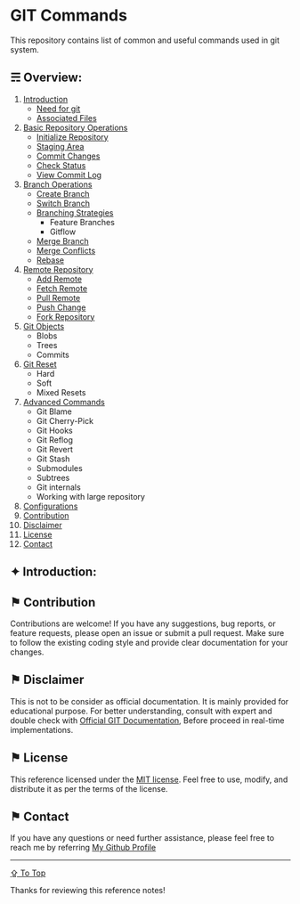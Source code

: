 # GIT Commands

This repository contains list of common and useful commands used in git system.

## &#9780; Overview:
1. [Introduction](./docs/introduction.md)
	- [Need for git](./docs/introduction.md#-need-for-git)
	- [Associated Files](./docs/introduction.md#-associated-files)
2. [Basic Repository Operations](./docs/basic-repository-operations.md)
	- [Initialize Repository](./docs/basic-repository-operations.md#-initialize-repository)
	- [Staging Area](./docs/basic-repository-operations.md#-staging-area)
	- [Commit Changes](./docs/basic-repository-operations.md#-commit-changes)
	- [Check Status](./docs/basic-repository-operations.md#-check-status)
	- [View Commit Log](./docs/basic-repository-operations.md#-view-commit-log)
3. [Branch Operations](#-branch-operations)
	- [Create Branch](#-create-branch)
	- [Switch Branch](#-swtich-branch)
	- [Branching Strategies](#-branching-strategies)
		- Feature Branches
		- Gitflow
	- [Merge Branch](#-merge-branch)
	- [Merge Conflicts](#-merge-conflicts)
	- [Rebase](#-rebase)
4. [Remote Repository](#-remote-repository)
	- [Add Remote](#-add-remote)
	- [Fetch Remote](#-fetch-remote)
	- [Pull Remote](#-pull-remote)
	- [Push Change](#-push-changes)
	- [Fork Repository](#-fork-repository)
5. [Git Objects](#-git-objects)
	- Blobs
	- Trees
	- Commits
6. [Git Reset](#-git-reset)
	- Hard
	- Soft
	- Mixed Resets	
7. [Advanced Commands](#-advanced-commands)
	- Git Blame
	- Git Cherry-Pick
	- Git Hooks
	- Git Reflog
	- Git Revert
	- Git Stash
	- Submodules
	- Subtrees
	- Git internals
	- Working with large repository
8. [Configurations](#-configurations)
9. [Contribution](#-contribution)
10. [Disclaimer](#-disclaimer)
11. [License](#-license)
12. [Contact](#-contact)

## &#10022; Introduction:



## &#9873; Contribution
Contributions are welcome! If you have any suggestions, bug reports, or feature requests, please open an issue or submit a pull request. Make sure to follow the existing coding style and provide clear documentation for your changes.

## &#9873; Disclaimer
This is not to be consider as official documentation. It is mainly provided for educational purpose. For better understanding, consult with expert and double check with [Official GIT Documentation](#), Before proceed in real-time implementations.

## &#9873; License
This reference licensed under the [MIT license](LICENSE). Feel free to use, modify, and distribute it as per the terms of the license.

## &#9873; Contact
If you have any questions or need further assistance, please feel free to reach me by referring [My Github Profile](https://github.com/ag-sanjjeev/)

---
[&#8682; To Top](#git-commands)

Thanks for reviewing this reference notes!
